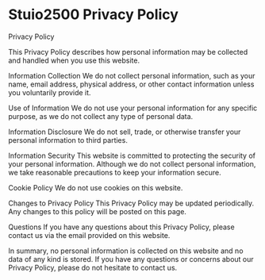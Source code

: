 # Stuio2500 Privacy Policy


Privacy Policy

This Privacy Policy describes how personal information may be collected and handled when you use this website.

Information Collection
We do not collect personal information, such as your name, email address, physical address, or other contact information unless you voluntarily provide it.

Use of Information
We do not use your personal information for any specific purpose, as we do not collect any type of personal data.

Information Disclosure
We do not sell, trade, or otherwise transfer your personal information to third parties.

Information Security
This website is committed to protecting the security of your personal information. Although we do not collect personal information, we take reasonable precautions to keep your information secure.

Cookie Policy
We do not use cookies on this website.

Changes to Privacy Policy
This Privacy Policy may be updated periodically. Any changes to this policy will be posted on this page.

Questions
If you have any questions about this Privacy Policy, please contact us via the email provided on this website.

In summary, no personal information is collected on this website and no data of any kind is stored. If you have any questions or concerns about our Privacy Policy, please do not hesitate to contact us.
